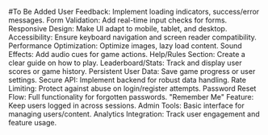 #To Be Added
User Feedback: Implement loading indicators, success/error messages.
Form Validation: Add real-time input checks for forms.
Responsive Design: Make UI adapt to mobile, tablet, and desktop.
Accessibility: Ensure keyboard navigation and screen reader compatibility.
Performance Optimization: Optimize images, lazy load content.
Sound Effects: Add audio cues for game actions.
Help/Rules Section: Create a clear guide on how to play.
Leaderboard/Stats: Track and display user scores or game history.
Persistent User Data: Save game progress or user settings.
Secure API: Implement backend for robust data handling.
Rate Limiting: Protect against abuse on login/register attempts.
Password Reset Flow: Full functionality for forgotten passwords.
"Remember Me" Feature: Keep users logged in across sessions.
Admin Tools: Basic interface for managing users/content.
Analytics Integration: Track user engagement and feature usage.
